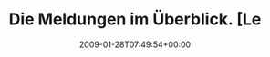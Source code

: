 ---
retweeted: false
source: <a href="http://twitter.com" rel="nofollow">Twitter Web Client</a>
entities:
  hashtags: []
  symbols: []
  user_mentions: []
  urls: []
display_text_range:
- '0'
- '119'
favorite_count: '0'
id_str: '1154654344'
truncated: false
retweet_count: '0'
id: '1154654344'
created_at: Wed Jan 28 07:49:54 +0000 2009
favorited: false
full_text: 'Die Meldungen im Überblick. [Leipzig] Neuer Rekord im iPodweitwurf: Übers
  Bett, 3,5-fache Drehung und noch 2m gerutscht'
lang: de
tags:
- pesos:twitter
date: '2009-01-28T07:49:54+00:00'
src: https://twitter.com/bascht/status/1154654344
original_url: https://twitter.com/bascht/status/1154654344
type: twitter_tweet
text: 'Die Meldungen im Überblick. [Leipzig] Neuer Rekord im iPodweitwurf: Übers Bett,
  3,5-fache Drehung und noch 2m gerutscht'
title: Die Meldungen im Überblick. [Le

---